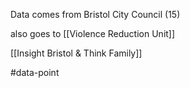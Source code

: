 Data comes from Bristol City Council (15)

also goes to [[Violence Reduction Unit]]

[[Insight Bristol & Think Family]]

#data-point